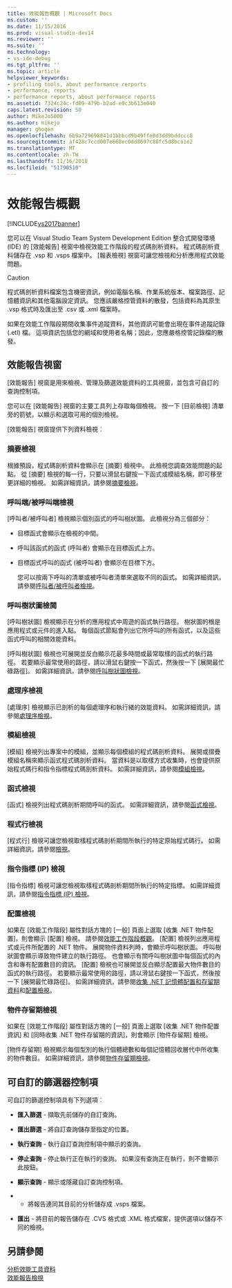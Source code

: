 ```yaml
---
title: 效能報告概觀 | Microsoft Docs
ms.custom: ''
ms.date: 11/15/2016
ms.prod: visual-studio-dev14
ms.reviewer: ''
ms.suite: ''
ms.technology:
- vs-ide-debug
ms.tgt_pltfrm: ''
ms.topic: article
helpviewer_keywords:
- profiling tools, about performance rerports
- performance, reports
- performance reports, about performance reports
ms.assetid: 7324c24c-fd09-479b-b2ad-e0c3b613e040
caps.latest.revision: 50
author: MikeJo5000
ms.author: mikejo
manager: ghogen
ms.openlocfilehash: 6b9a729698841d1bbbcd9b49ffe0d3dd9bddccc8
ms.sourcegitcommit: af428c7ccd007e668ec0dd8697c88fc5d8bca1e2
ms.translationtype: MT
ms.contentlocale: zh-TW
ms.lasthandoff: 11/16/2018
ms.locfileid: "51790510"
---
```

# <a name="performance-report-overview"></a>效能報告概觀
[!INCLUDE[vs2017banner](../includes/vs2017banner.md)]

您可以在 Visual Studio Team System Development Edition 整合式開發環境 (IDE) 的 [效能報告] 視窗中檢視效能工作階段的程式碼剖析資料。 程式碼剖析資料儲存在 .vsp 和 .vsps 檔案中。 [報表檢視] 視窗可讓您檢視和分析應用程式效能問題。  
  
> [!CAUTION]
>  程式碼剖析資料檔案包含機密資訊，例如電腦名稱、作業系統版本、檔案路徑、記憶體資訊和其他電腦設定資訊。 您應該嚴格控管資料的散發，包括資料為其原生 .vsp 格式時及匯出至 .csv 或 .xml 檔案時。  
>   
>  如果在效能工作階段期間收集事件追蹤資料，其他資訊可能會出現在事件追蹤記錄 (.etl) 檔。 這項資訊包括您的網域和使用者名稱；因此，您應嚴格控管記錄檔的散發。  
  
## <a name="performance-report-window"></a>效能報告視窗  
 [效能報告] 視窗是用來檢視、管理及篩選效能資料的工具視窗，並包含可自訂的查詢控制項。  
  
 您可以在 [效能報告] 視窗的主要工具列上存取每個檢視。 按一下 [目前檢視] 清單旁的箭號，以顯示和選取可用的個別檢視。  
  
 [效能報告] 視窗提供下列資料檢視︰  
  
### <a name="summary-view"></a>摘要檢視  
 根據預設，程式碼剖析資料會顯示在 [摘要] 檢視中。 此檢視您調查效能問題的起點。 從 [摘要] 檢視的每一行，只要以滑鼠右鍵按一下函式或模組名稱，即可移至更詳細的檢視。 如需詳細資訊，請參閱[摘要檢視](../profiling/summary-view.md)。  
  
### <a name="callercallee-view"></a>呼叫端/被呼叫端檢視  
 [呼叫者/被呼叫者] 檢視顯示個別函式的呼叫樹狀圖。 此檢視分為三個部分：  
  
- 目標函式會顯示在檢視的中間。  
  
- 呼叫該函式的函式 (呼叫者) 會顯示在目標函式上方。  
  
- 目標函式呼叫的函式 (被呼叫者) 會顯示在目標下方。  
  
  您可以按兩下呼叫的清單或被呼叫者清單來選取不同的函式。 如需詳細資訊，請參閱[呼叫者/被呼叫者檢視](../profiling/caller-callee-view.md)。  
  
### <a name="call-tree-view"></a>呼叫樹狀圖檢閱  
 [呼叫樹狀圖] 檢視顯示在分析的應用程式中周遊的函式執行路徑。 樹狀圖的根是應用程式或元件的進入點。 每個函式節點會列出它所呼叫的所有函式，以及這些函式呼叫的相關效能資料。  
  
 [呼叫樹狀圖] 檢視也可展開並反白顯示花最多時間或最常取樣的函式的執行路徑。 若要顯示最常使用的路徑，請以滑鼠右鍵按一下函式，然後按一下 [展開最忙碌路徑]。 如需詳細資訊，請參閱[呼叫樹狀圖檢視](../profiling/call-tree-view.md)。  
  
### <a name="process-view"></a>處理序檢視  
 [處理序] 檢視顯示已剖析的每個處理序和執行緒的效能資料。 如需詳細資訊，請參閱[處理序檢視](../profiling/process-view.md)。  
  
### <a name="modules-view"></a>模組檢視  
 [模組] 檢視列出專案中的模組，並顯示每個模組的程式碼剖析資料。 展開或摺疊模組名稱來顯示函式程式碼剖析資料。 當資料是以取樣方式收集時，也會提供原始程式碼行和指令指標程式碼剖析資料。 如需詳細資訊，請參閱[模組檢視](../profiling/modules-view.md)。  
  
### <a name="functions-view"></a>函式檢視  
 [函式] 檢視列出程式碼剖析期間呼叫的函式。 如需詳細資訊，請參閱[函式檢視](../profiling/functions-view.md)。  
  
### <a name="line-view"></a>程式行檢視  
 [程式行] 檢視可讓您檢視取樣程式碼剖析期間所執行的特定原始程式碼行。 如需詳細資訊，請參閱[檢視](../profiling/lines-view.md)。  
  
### <a name="instruction-pointer-ip-view"></a>指令指標 (IP) 檢視  
 [指令指標] 檢視可讓您檢視取樣程式碼剖析期間所執行的特定指標。 如需詳細資訊，請參閱[指令指標 (IP) 檢視](../profiling/instruction-pointers-ips-view.md)。  
  
### <a name="allocation-view"></a>配置檢視  
 如果在 [效能工作階段] 屬性對話方塊的 [一般] 頁面上選取 [收集 .NET 物件配置]，則會顯示 [配置] 檢視。 請參閱[效能工作階段概觀](../profiling/performance-session-overview.md)。 [配置] 檢視列出應用程式或元件所配置的 .NET 物件。 展開物件資料列時，會顯示呼叫樹狀圖。 呼叫樹狀圖會顯示導致物件建立的執行路徑。 也會顯示有關呼叫樹狀圖中每個函式的內含和專有配置數目的資訊。 [配置] 檢視也可展開並反白顯示配置最大物件數目的函式的執行路徑。 若要顯示最常使用的路徑，請以滑鼠右鍵按一下函式，然後按一下 [展開最忙碌路徑]。 如需詳細資訊，請參閱[收集 .NET 記憶體配置和存留期資料](../profiling/collecting-dotnet-memory-allocation-and-lifetime-data.md)和[配置檢視](../profiling/dotnet-memory-allocations-view.md)。  
  
### <a name="objects-lifetime-view"></a>物件存留期檢視  
 如果在 [效能工作階段] 屬性對話方塊的 [一般] 頁面上選取 [收集 .NET 物件配置資訊] 和 [同時收集 .NET 物件存留期的資訊]，則會顯示 [物件存留期] 檢視。  
  
 [物件存留期] 檢視顯示每個型別的執行個體總數和每個記憶體回收層代中所收集的物件數目。 如需詳細資訊，請參閱[物件存留期檢視](../profiling/object-lifetime-view.md)。  
  
## <a name="customizable-filter-control"></a>可自訂的篩選器控制項  
 可自訂的篩選控制項具有下列選項︰  
  
-   **匯入篩選** - 擷取先前儲存的自訂查詢。  
  
-   **匯出篩選** - 將自訂查詢儲存至指定的位置。  
  
-   **執行查詢** - 執行自訂查詢控制項中顯示的查詢。  
  
-   **停止查詢** - 停止執行正在執行的查詢。 如果沒有查詢正在執行，則不會顯示此按鈕。  
  
-   **顯示查詢** - 顯示或隱藏自訂查詢控制項。  
  
-    - 將報告連同其目前的分析儲存成 .vsps 檔案。  
  
-   **匯出** - 將目前的報告儲存在 .CVS 格式或 .XML 格式檔案，提供選項以儲存不同的檢視。  
  
## <a name="see-also"></a>另請參閱  
 [分析效能工具資料](../profiling/analyzing-performance-tools-data.md)   
 [效能報告檢視](../profiling/performance-report-views.md)



